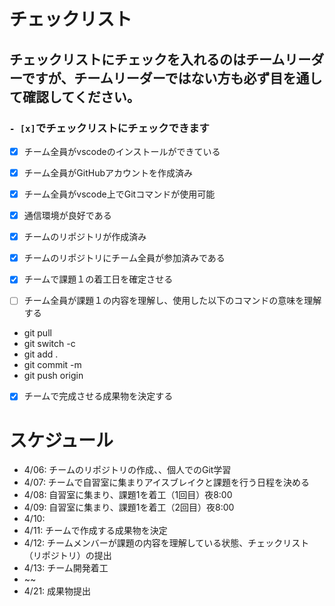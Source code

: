 # チェックリスト
## チェックリストにチェックを入れるのはチームリーダーですが、チームリーダーではない方も必ず目を通して確認してください。

### ```- [x]```でチェックリストにチェックできます 

- [x] チーム全員がvscodeのインストールができている
- [x] チーム全員がGitHubアカウントを作成済み
- [x] チーム全員がvscode上でGitコマンドが使用可能
- [x] 通信環境が良好である
- [x] チームのリポジトリが作成済み
- [x] チームのリポジトリにチーム全員が参加済みである
- [x] チームで課題１の着工日を確定させる


- [ ] チーム全員が課題１の内容を理解し、使用した以下のコマンドの意味を理解する
- git pull
- git switch -c 
- git add .
- git commit -m
- git push origin 
- [x] チームで完成させる成果物を決定する


# スケジュール
- 4/06: チームのリポジトリの作成、、個人でのGit学習
- 4/07: チームで自習室に集まりアイスブレイクと課題を行う日程を決める
- 4/08: 自習室に集まり、課題1を着工（1回目）夜8:00
- 4/09: 自習室に集まり、課題1を着工（2回目）夜8:00
- 4/10: 
- 4/11: チームで作成する成果物を決定
- 4/12: チームメンバーが課題の内容を理解している状態、チェックリスト（リポジトリ）の提出
- 4/13: チーム開発着工
- ~~
- 4/21: 成果物提出